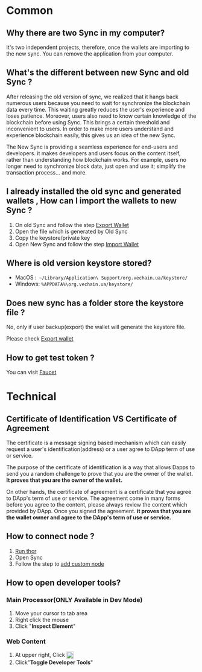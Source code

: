 # Common
## Why there are two Sync in my computer? 
It's two independent projects, therefore, once the wallets are importing to the new sync. You can remove the application from your computer.

## What's the different between new Sync and old Sync ?
After releasing the old version of sync, we realized that it hangs back numerous users because you need to wait for synchronize the blockchain data every time. This waiting greatly reduces the user's experience and loses patience. Moreover, users also need to know certain knowledge of the blockchain before using Sync. This brings a certain threshold and inconvenient to users. In order to make more users understand and experience blockchain easily, this gives us an idea of the new Sync.

The New Sync is providing a seamless experience for end-users and developers. it makes developers and users focus on the content itself, rather than understanding how blockchain works. For example, users no longer need to synchronize block data, just open and use it; simplify the transaction process... and more.

## I already installed the old sync and generated wallets , How can I import the wallets to new Sync ?
1. On old Sync and follow the step  [Export Wallet](https://github.com/vechain/thor-sync/wiki/Account#export-keystore-or-private-key) 
2. Open the file which is generated by Old Sync 
3. Copy the keystore/private key
4. Open New Sync and follow the step [Import Wallet](https://github.com/vechain/thor-sync.electron/wiki/Wallet#import-wallet) 

## Where is old version keystore stored?
- MacOS :` ~/Library/Application\ Support/org.vechain.ua/keystore/`
- Windows: `%APPDATA%\org.vechain.ua/keystore/ `

## Does new sync has a folder store the keystore file  ?
No, only if user backup(export)  the wallet will generate the keystore file. 

Please check [Export wallet](https://github.com/vechain/thor-sync.electron/wiki/Wallet#export-keystore)

## How to get test token ?
You can visit [Faucet](https://faucet.vecha.in/)


# Technical 
## Certificate of Identification VS Certificate of Agreement
The certificate is a message signing based mechanism which can easily request a user's identification(address) or a user agree to DApp term of use or service.

The purpose of the certificate of identification is a way that allows Dapps to send you a random challenge to prove that you are the owner of the wallet. **It proves that you are the owner of the wallet.**

On other hands, the certificate of agreement is a certificate that you agree to DApp's term of use or service. The agreement come in many forms before you agree to the content, please always review the content which provided by DApp. Once you signed the agreement. **it  proves that you are the wallet owner and agree to the DApp's term of use or service.**


## How to connect node ?
1. [Run thor](https://github.com/vechain/thor#running-thor)
2. Open Sync
3. Follow the step to [add custom node](https://github.com/vechain/thor-sync.electron/wiki/Browse-DApp&Web#add--custom-node)

## How to open developer tools?
### Main Processor(ONLY Available in Dev Mode)
1. Move your cursor to tab area
2. Right click the mouse
3. Click "**Inspect Element**"

### Web Content
1. At upper right, Click <img src="Images/menu.png"  height = "20px" align=center />
2. Click"**Toggle Developer Tools**"